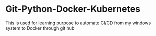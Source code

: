 # Git-Python-Docker-Kubernetes
This is used for learning purpose to automate CI/CD from my windows system to Docker  through git hub
